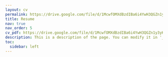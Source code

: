 ```yaml
---
layout: cv
permalink: https://drive.google.com/file/d/1McwfOMXdBzdIBa6i4YwH3QGZn1y3yKkI/view?usp=drive_link
title: Resume
nav: true
nav_order: 5
cv_pdf: https://drive.google.com/file/d/1McwfOMXdBzdIBa6i4YwH3QGZn1y3yKkI/view?usp=drive_link # you can also use external links here
description: This is a description of the page. You can modify it in '_pages/cv.md'. You can also change or remove the top pdf download button.
toc:
  sidebar: left
---
```

